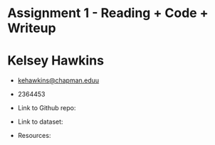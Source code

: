 # Assignment 1 - Reading + Code + Writeup

# Kelsey Hawkins
* kehawkins@chapman.eduu
* 2364453

* Link to Github repo: 
* Link to dataset:
* Resources: 

